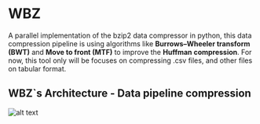 # WBZ
A parallel implementation of the bzip2 data compressor in python, this data compression pipeline is using algorithms like **Burrows–Wheeler transform (BWT)** and **Move to front (MTF)** to improve the **Huffman compression**. For now, this tool only will be focuses on compressing .csv files, and other files on tabular format.

## WBZ`s Architecture - Data pipeline compression

![alt text](https://wittline.github.io/wbz/img/wbz.png)


